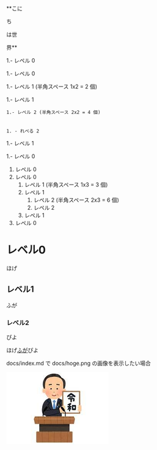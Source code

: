 **こに

ち

は世

界**





1.- レペル 0


1.- レペル 0


  1.- レペル 1 (半角スペース 1x2 = 2 個)
  
  
  1.- レペル 1
  
  
    1.- レペル 2 (半角スペース 2x2 = 4 個)
    
    
    1. - れぺる 2
    
    
  1.- レベル 1
  
  
1.- レペル 0

1. レペル 0
1. レペル 0
   1. レペル 1 (半角スペース 1x3 = 3 個)
   1. レペル 1
      1. レペル 2 (半角スペース 2x3 = 6 個)
      1. レペル 2
   1. レペル 1
1. レペル 0


# レベル0

ほげ

## レベル1

ふが

### レベル2

ぴよ

ほげ[ふが](https://github.com/)ぴよ



docs/index.md で docs/hoge.png の画像を表示したい場合

![ほげ](./hoge.png)
